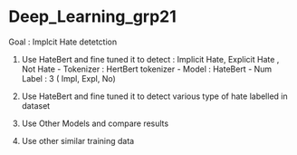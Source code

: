 # Deep_Learning_grp21



Goal : Implcit Hate detetction 

  1. Use HateBert and fine tuned it to detect : Implicit Hate, Explicit Hate , Not Hate
    - Tokenizer : HertBert tokenizer
    - Model : HateBert
    - Num Label : 3 ( Impl, Expl, No)

    
  3. Use HateBert and fine tuned it to detect various type of hate labelled in dataset
  4. Use Other Models and compare results
  5. Use other similar training data

